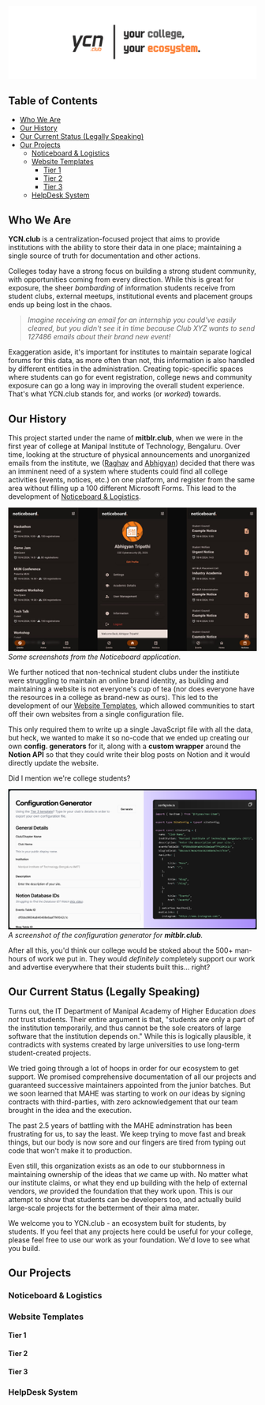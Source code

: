 ![Brand Cover Image](/assets/cover-image.png)

## Table of Contents

- [Who We Are](#who-we-are)
- [Our History](#our-history)
- [Our Current Status (Legally Speaking)](#our-current-status-legally-speaking)
- [Our Projects](#our-projects)
	- [Noticeboard & Logistics](#noticeboard--logistics)
	- [Website Templates](#website-templates)
		- [Tier 1](#tier-1)
		- [Tier 2](#tier-2)
		- [Tier 3](#tier-3)
	- [HelpDesk System](#helpdesk-system)

## Who We Are

**YCN.club** is a centralization-focused project that aims to provide institutions with the ability to store their data in one place; maintaining a single source of truth for documentation and other actions.

Colleges today have a strong focus on building a strong student community, with opportunities coming from every direction. While this is great for exposure, the sheer _bombarding_ of information students receive from student clubs, external meetups, institutional events and placement groups ends up being lost in the chaos.

> _Imagine receiving an email for an internship you could've easily cleared, but you didn't see it in time because Club XYZ wants to send 127486 emails about their brand new event!_

Exaggeration aside, it's important for institutes to maintain separate logical forums for this data, as more often than not, this information is also handled by different entities in the administration. Creating topic-specific spaces where students can go for event registration, college news and community exposure can go a long way in improving the overall student experience. That's what YCN.club stands for, and works (or _worked_) towards.

## Our History

This project started under the name of **mitblr.club**, when we were in the first year of college at Manipal Institute of Technology, Bengaluru. Over time, looking at the structure of physical announcements and unorganized emails from the institute, we ([Raghav](https://alphaspiderman.dev) and [Abhigyan](https://abhigyantrips.dev)) decided that there was an imminent need of a system where students could find all college activities (events, notices, etc.) on one platform, and register from the same area without filling up a 100 different Microsoft Forms. This lead to the development of [Noticeboard & Logistics](#noticeboard--logistics).

![Noticeboard Screenshot](/assets/screenshot-noticeboard.png)
*Some screenshots from the Noticeboard application.*

We further noticed that non-technical student clubs under the institiute were struggling to maintain an online brand identity, as building and maintaining a website is not everyone's cup of tea (nor does everyone have the resources in a college as brand-new as ours). This led to the development of our [Website Templates](#website-templates), which allowed communities to start off their own websites from a single configuration file.

This only required them to write up a single JavaScript file with all the data, but heck, we wanted to make it so no-code that we ended up creating our own **config. generators** for it, along with a **custom wrapper** around the **Notion API** so that they could write their blog posts on Notion and it would directly update the website.

Did I mention we're college students?

![Generator Screenshot](/assets/screenshot-generators.png)
*A screenshot of the configuration generator for **mitblr.club**.*

After all this, you'd think our college would be stoked about the 500+ man-hours of work we put in. They would *definitely* completely support our work and advertise everywhere that their students built this... right?

## Our Current Status (Legally Speaking)

Turns out, the IT Department of Manipal Academy of Higher Education *does not* trust students. Their entire argument is that, "students are only a part of the institution temporarily, and thus cannot be the sole creators of large software that the institution depends on." While this is logically plausible, it contradicts with systems created by large universities to use long-term student-created projects.

We tried going through a lot of hoops in order for our ecosystem to get support. We promised comprehensive documentation of all our projects and guaranteed successive maintainers appointed from the junior batches. But we soon learned that MAHE was starting to work on *our* ideas by signing contracts with third-parties, with zero acknowledgement that our team brought in the idea and the execution.

The past 2.5 years of battling with the MAHE adminstration has been frustrating for us, to say the least. We keep trying to move fast and break things, but our body is now sore and our fingers are tired from typing out code that won't make it to production.

Even still, this organization exists as an ode to our stubbornness in maintaining ownership of the ideas that *we* came up with. No matter what our institute claims, or what they end up building with the help of external vendors, *we* provided the foundation that they work upon. This is our attempt to show that students can be developers too, and actually build large-scale projects for the betterment of their alma mater.

We welcome you to YCN.club - an ecosystem built for students, by students. If you feel that any projects here could be useful for your college, please feel free to use our work as your foundation. We'd love to see what you build.

## Our Projects

### Noticeboard & Logistics

### Website Templates

#### Tier 1

#### Tier 2

#### Tier 3

### HelpDesk System